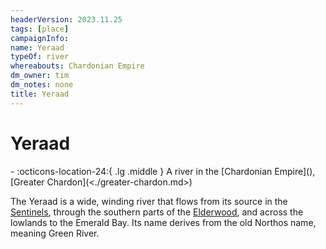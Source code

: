 ```yaml
---
headerVersion: 2023.11.25
tags: [place]
campaignInfo:
name: Yeraad
typeOf: river
whereabouts: Chardonian Empire
dm_owner: tim
dm_notes: none
title: Yeraad
---
```

# Yeraad
<div class="grid cards ext-narrow-margin ext-one-column" markdown>
-    :octicons-location-24:{ .lg .middle } A river in the [Chardonian Empire](<chardonian-empire/chardonian-empire.md>), [Greater Chardon](<./greater-chardon.md>)  
</div>


The Yeraad is a wide, winding river that flows from its source in the [Sentinels](<../sentinel-range.md>), through the southern parts of the [Elderwood](<../central-highlands/elderwood.md>), and across the lowlands to the Emerald Bay. Its name derives from the old Northos name, meaning Green River. 




